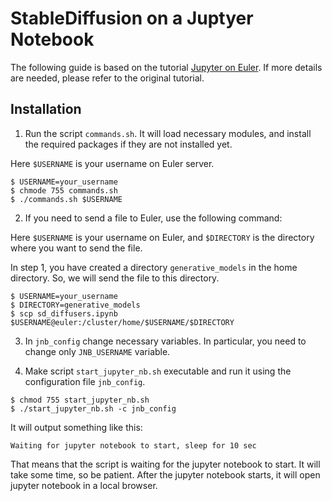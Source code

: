 # StableDiffusion on a Juptyer Notebook       

The following guide is based on the tutorial [Jupyter on Euler](https://gitlab.ethz.ch/sanagnos/Jupyter-on-Euler-or-Leonhard-Open/-/tree/master/). If more details are needed, please refer to the original tutorial.


## Installation
 

1. Run the script `commands.sh`. It will load necessary modules, and install the required packages if they are not installed yet.  

Here `$USERNAME` is your username on Euler server.
```
$ USERNAME=your_username
$ chmode 755 commands.sh
$ ./commands.sh $USERNAME

```


2. If you need to send a file to Euler, use the following command:

Here `$USERNAME` is your username on Euler, and `$DIRECTORY` is the directory where you want to send the file.

In step 1, you have created a directory `generative_models` in the home directory. So, we will send the file to this directory.

```
$ USERNAME=your_username
$ DIRECTORY=generative_models
$ scp sd_diffusers.ipynb $USERNAME@euler:/cluster/home/$USERNAME/$DIRECTORY
```


3. In `jnb_config` change necessary variables. In particular, you need to change only `JNB_USERNAME` variable.

4. Make script `start_jupyter_nb.sh` executable and run it using the configuration file `jnb_config`. 

```
$ chmod 755 start_jupyter_nb.sh
$ ./start_jupyter_nb.sh -c jnb_config
```

It will output something like this:
```
Waiting for jupyter notebook to start, sleep for 10 sec
```
That means that the script is waiting for the jupyter notebook to start. It will take some time, so be patient. After the jupyter notebook starts, it will open jupyter notebook in a local browser.
